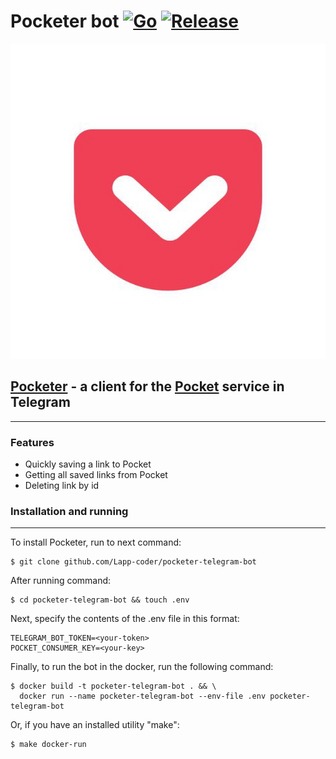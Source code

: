 # Pocketer bot [![Go](https://img.shields.io/badge/go-1.17-blue)](https://golang.org/doc/go1.17) [![Release](https://img.shields.io/badge/release-1.1.0-success)](https://github.com/Lapp-coder/pocketer-telegram-bot/releases)
![image](images/pocketer-telegram-bot.jpeg)
## [Pocketer](https://t.me/PocketerBot) - a client for the [Pocket](https://getpocket.com) service in Telegram

***

### Features
* Quickly saving a link to Pocket
* Getting all saved links from Pocket
* Deleting link by id

### Installation and running
***
To install Pocketer, run to next command:
```
$ git clone github.com/Lapp-coder/pocketer-telegram-bot
```

After running command:
```
$ cd pocketer-telegram-bot && touch .env
```

Next, specify the contents of the .env file in this format:
```dotenv
TELEGRAM_BOT_TOKEN=<your-token>
POCKET_CONSUMER_KEY=<your-key>
```

Finally, to run the bot in the docker, run the following command:
```
$ docker build -t pocketer-telegram-bot . && \
  docker run --name pocketer-telegram-bot --env-file .env pocketer-telegram-bot
```

Or, if you have an installed utility "make":
```
$ make docker-run
```
